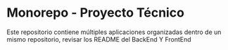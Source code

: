 # Monorepo - Proyecto Técnico

Este repositorio contiene múltiples aplicaciones organizadas dentro de un mismo repositorio, revisar los README del BackEnd Y FrontEnd


